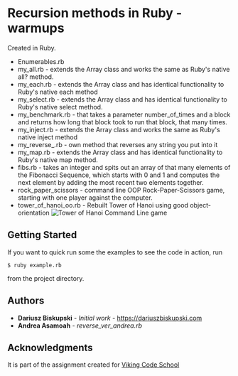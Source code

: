 #  Recursion methods in Ruby - warmups

Created in Ruby.
- Enumerables.rb
- my_all.rb - extends the Array class and works the same as Ruby's native all? method.
- my_each.rb - extends the Array class and has identical functionality to Ruby's native each method
- my_select.rb - extends the Array class and has identical functionality to Ruby's native select method.
- my_benchmark.rb - that takes a parameter number_of_times and a block and returns how long that block took to run that block, that many times.
- my_inject.rb - extends the Array class and works the same as Ruby's native inject method
- my_reverse_.rb - own method that reverses any string you put into it
- my_map.rb - extends the Array class and has identical functionality to Ruby's native map method.
- fibs.rb - takes an integer and spits out an array of that many elements of the Fibonacci Sequence, which starts with 0 and 1 and computes the next element by adding the most recent two elements together.
- rock_paper_scissors - command line OOP Rock-Paper-Scissors game, starting with one player against the computer.
- tower_of_hanoi_oo.rb - Rebuilt Tower of Hanoi using good object-orientation
![Tower of Hanoi Command Line game](tower_of_hanoi_oo.rb)


## Getting Started

If you want to quick run some the examples to see the code in action, run
```
$ ruby example.rb
```
from the project directory.

## Authors

* **Dariusz Biskupski** - *Initial work* - https://dariuszbiskupski.com
* **Andrea Asamoah** - *reverse_ver_andrea.rb*


## Acknowledgments

It is part of the assignment created for [Viking Code School](https://www.vikingcodeschool.com/)
